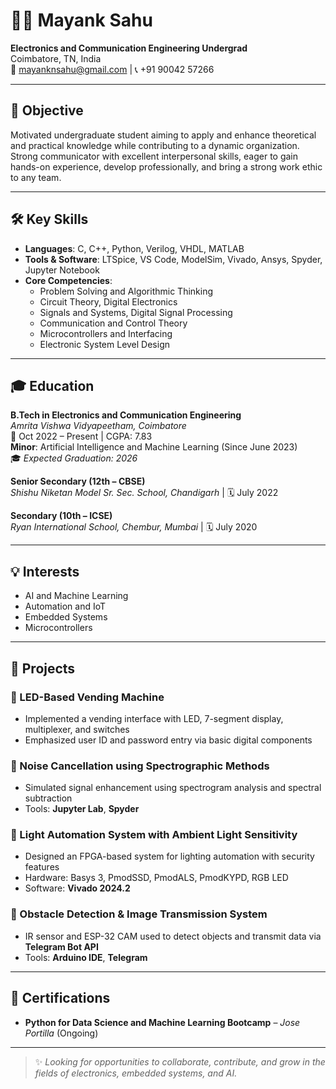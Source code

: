 # 👨‍🎓 Mayank Sahu

**Electronics and Communication Engineering Undergrad**  
Coimbatore, TN, India  
📧 mayanknsahu@gmail.com | 📞 +91 90042 57266

---

## 🎯 Objective

Motivated undergraduate student aiming to apply and enhance theoretical and practical knowledge while contributing to a dynamic organization. Strong communicator with excellent interpersonal skills, eager to gain hands-on experience, develop professionally, and bring a strong work ethic to any team.

---

## 🛠️ Key Skills

- **Languages**: C, C++, Python, Verilog, VHDL, MATLAB  
- **Tools & Software**: LTSpice, VS Code, ModelSim, Vivado, Ansys, Spyder, Jupyter Notebook  
- **Core Competencies**:
  - Problem Solving and Algorithmic Thinking
  - Circuit Theory, Digital Electronics
  - Signals and Systems, Digital Signal Processing
  - Communication and Control Theory
  - Microcontrollers and Interfacing
  - Electronic System Level Design

---

## 🎓 Education

**B.Tech in Electronics and Communication Engineering**  
*Amrita Vishwa Vidyapeetham, Coimbatore*  
📆 Oct 2022 – Present | CGPA: 7.83  
**Minor**: Artificial Intelligence and Machine Learning (Since June 2023)  
🎓 *Expected Graduation: 2026*

**Senior Secondary (12th – CBSE)**  
*Shishu Niketan Model Sr. Sec. School, Chandigarh* | 🗓️ July 2022

**Secondary (10th – ICSE)**  
*Ryan International School, Chembur, Mumbai* | 🗓️ July 2020

---

## 💡 Interests

- AI and Machine Learning
- Automation and IoT
- Embedded Systems
- Microcontrollers

---

## 📂 Projects

### 🔹 LED-Based Vending Machine
- Implemented a vending interface with LED, 7-segment display, multiplexer, and switches
- Emphasized user ID and password entry via basic digital components

### 🔹 Noise Cancellation using Spectrographic Methods
- Simulated signal enhancement using spectrogram analysis and spectral subtraction
- Tools: **Jupyter Lab**, **Spyder**

### 🔹 Light Automation System with Ambient Light Sensitivity
- Designed an FPGA-based system for lighting automation with security features
- Hardware: Basys 3, PmodSSD, PmodALS, PmodKYPD, RGB LED  
- Software: **Vivado 2024.2**

### 🔹 Obstacle Detection & Image Transmission System
- IR sensor and ESP-32 CAM used to detect objects and transmit data via **Telegram Bot API**
- Tools: **Arduino IDE**, **Telegram**

---

## 📜 Certifications

- **Python for Data Science and Machine Learning Bootcamp** – *Jose Portilla* (Ongoing)

---

> ✨ *Looking for opportunities to collaborate, contribute, and grow in the fields of electronics, embedded systems, and AI.*  
